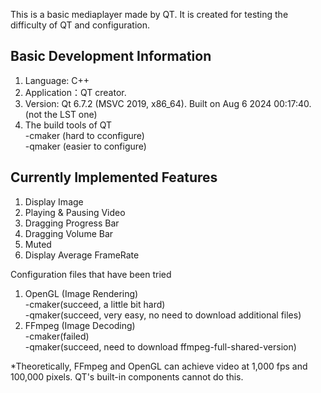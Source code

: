 This is a basic mediaplayer made by QT. It is created for testing the difficulty of QT and configuration. 

Basic Development Information
-
1. Language: C++
2. Application：QT creator. 
3. Version: Qt 6.7.2 (MSVC 2019, x86_64). Built on Aug 6 2024 00:17:40. (not the LST one)
4. The build tools of QT<br>
-cmaker (hard to cconfigure)<br>
-qmaker (easier to configure)

Currently Implemented Features
-
1. Display Image
3. Playing & Pausing Video
4. Dragging Progress Bar
5. Dragging Volume Bar
6. Muted
7. Display Average FrameRate

Configuration files that have been tried
1. OpenGL (Image Rendering)<br>
-cmaker(succeed, a little bit hard)<br>
-qmaker(succeed, very easy, no need to download additional files)
2. FFmpeg (Image Decoding)<br>
-cmaker(failed)<br>
-qmaker(succeed, need to download ffmpeg-full-shared-version)

*Theoretically, FFmpeg and OpenGL can achieve video at 1,000 fps and 100,000 pixels. QT's built-in components cannot do this.
